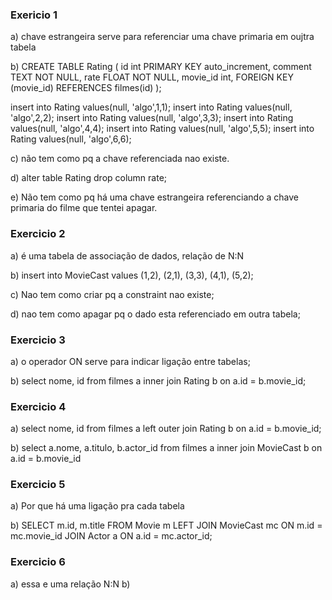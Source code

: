 ### Exericio 1
a) chave estrangeira serve para referenciar uma chave primaria em oujtra tabela

b) 
CREATE TABLE Rating (
		id int PRIMARY KEY auto_increment,
    comment TEXT NOT NULL,
		rate FLOAT NOT NULL,
    movie_id int,
    FOREIGN KEY (movie_id) REFERENCES filmes(id)
);

insert into Rating values(null, 'algo',1,1);
insert into Rating values(null, 'algo',2,2);
insert into Rating values(null, 'algo',3,3);
insert into Rating values(null, 'algo',4,4);
insert into Rating values(null, 'algo',5,5);
insert into Rating values(null, 'algo',6,6);

c) não tem como pq a chave referenciada nao existe.

d) alter table Rating drop column rate;

e) Não tem como pq há uma chave estrangeira referenciando a chave primaria do 
filme que tentei apagar.

### Exercicio 2
a) é uma tabela de associação de dados, relação de N:N

b) 
insert into MovieCast  values 
(1,2),
(2,1),
(3,3),
(4,1),
(5,2);

c) Nao tem como criar pq a constraint nao existe;

d) nao tem como apagar pq o dado esta referenciado em outra tabela;

### Exercicio 3
a) o operador ON serve para indicar ligação entre tabelas;

b)
select 
nome, 
id 
from filmes a
inner join Rating b on a.id = b.movie_id;

### Exercicio 4
a)
select 
nome, 
id 
from filmes a
left outer join Rating b on a.id = b.movie_id;

b)
select
a.nome,
a.titulo,
b.actor_id
from filmes a
inner join MovieCast b on a.id = b.movie_id

### Exercicio 5
a) Por que há uma ligação pra cada tabela

b)
SELECT 
m.id,
m.title
FROM Movie m
LEFT JOIN MovieCast mc ON m.id = mc.movie_id
JOIN Actor a ON a.id = mc.actor_id;

### Exercicio 6
a) essa e uma relação N:N
b) 

